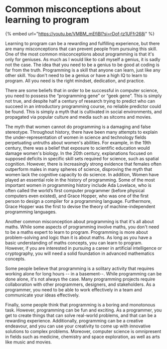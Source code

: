 # Common misconceptions about learning to program

{% embed url="https://youtu.be/VMBM_mEfiBI?si=rDof-tz1UFfr268i" %}

Learning to program can be a rewarding and fulfilling experience, but there are many misconceptions that can prevent people from pursuing this skill. One of the most common misconceptions about programming is that it's only for geniuses. As much as I would like to call myself a genius, it is sadly not the case. The idea that you need to be a genius to be good at coding is far from the truth. Programming is a skill that anyone can learn, just like any other skill. You don't need to be a genius or have a high IQ to learn to program. All you need is the right mindset, dedication, and practice.

There are some beliefs that in order to be successful in computer science, you need to possess the “programming gene” or “geek gene”. This is simply not true, and despite half a century of research trying to predict who can succeed in an introductory programming course, no reliable predictor could be found. This is simply a myth that is cultivated in social environments, and propagated via popular culture and media such as sitcoms and movies.

The myth that women cannot do programming is a damaging and false stereotype. Throughout history, there have been many attempts to explain the under-representation of women in science and technology fields perpetuating untruths about women's abilities. For example, in the 19th century, there was a belief that exposure to scientific education would damage women's biology. In the 20th century, explanations focused on supposed deficits in specific skill sets required for science, such as spatial cognition. However, there is increasingly strong evidence that females often outperform males in many spheres of science, disproving the myth that women lack the cognitive capacity to do science. In addition, Women have played an essential role in the history of programming. Some of the most important women in programming history include Ada Lovelace, who is often called the world’s first computer programmer (before physical computers even existed), and Grace Hopper, who was one of the first person to design a compiler for a programming language. Furthermore, Grace Hopper was the first to devise the theory of machine-independent programming languages.

Another common misconception about programming is that it's all about maths. While some aspects of programming involve maths, you don't need to be a maths expert to learn to program. Programming is more about problem-solving and logic than it is about maths. As long as you have a basic understanding of maths concepts, you can learn to program. However, if you are interested in pursuing a career in artificial intelligence or cryptography, you will need a solid foundation in advanced mathematics concepts.

Some people believe that programming is a solitary activity that requires working alone for long hours -- in a basement--. While programming can be done alone, it's not always the case. Many programming projects require collaboration with other programmers, designers, and stakeholders. As a programmer, you need to be able to work effectively in a team and communicate your ideas effectively.&#x20;

Finally, some people think that programming is a boring and monotonous task. However, programming can be fun and exciting. As a programmer, you get to create things that can solve real-world problems, and that can be a rewarding experience. Additionally, programming can be a creative endeavour, and you can use your creativity to come up with innovative solutions to complex problems. Moreover, computer science is omnipresent in fields such as medicine, chemistry and space exploration, as well as arts like music and movies.&#x20;
